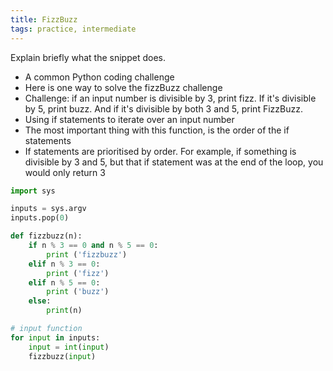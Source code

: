 ```yaml
---
title: FizzBuzz
tags: practice, intermediate
---
```


Explain briefly what the snippet does.

- A common Python coding challenge
- Here is one way to solve the fizzBuzz challenge
- Challenge: if an input number is divisible by 3, print fizz. If it's divisible by 5, print buzz. And if it's divisible by both 3 and 5, print FizzBuzz.
- Using if statements to iterate over an input number
- The most important thing with this function, is the order of the if statements
- If statements are prioritised by order. For example, if something is divisible by 3 and 5, but that if statement was at the end of the loop, you would only return 3

```py
import sys

inputs = sys.argv
inputs.pop(0)

def fizzbuzz(n):
    if n % 3 == 0 and n % 5 == 0:
        print ('fizzbuzz')
    elif n % 3 == 0:
        print ('fizz')
    elif n % 5 == 0:
        print ('buzz')
    else:
        print(n)

# input function
for input in inputs:
    input = int(input)
    fizzbuzz(input)
